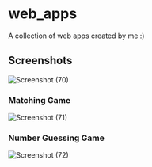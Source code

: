 # web_apps

A collection of web apps created by me :)

## Screenshots

![Screenshot (70)](https://user-images.githubusercontent.com/119779217/206814297-71189362-83a5-4af6-a59b-4b004d6fc134.png)

### Matching Game

![Screenshot (71)](https://user-images.githubusercontent.com/119779217/206814303-2d43d8fb-a472-4d70-a007-f5d3a39a2a08.png)

### Number Guessing Game

![Screenshot (72)](https://user-images.githubusercontent.com/119779217/206814313-14a2111f-a4cc-4686-8b5e-393d1fd2f0c3.png)
